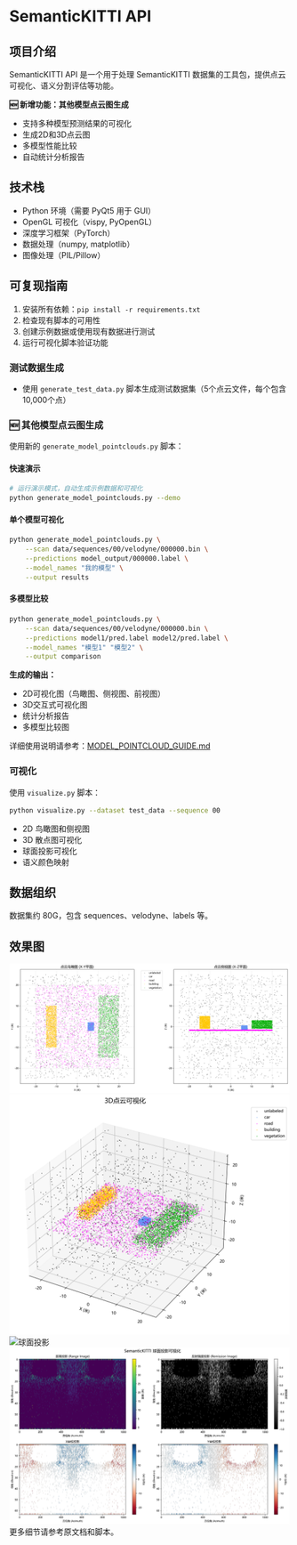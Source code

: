 # SemanticKITTI API

## 项目介绍
SemanticKITTI API 是一个用于处理 SemanticKITTI 数据集的工具包，提供点云可视化、语义分割评估等功能。

**🆕 新增功能：其他模型点云图生成**
- 支持多种模型预测结果的可视化
- 生成2D和3D点云图
- 多模型性能比较
- 自动统计分析报告

## 技术栈
- Python 环境（需要 PyQt5 用于 GUI）
- OpenGL 可视化（vispy, PyOpenGL）
- 深度学习框架（PyTorch）
- 数据处理（numpy, matplotlib）
- 图像处理（PIL/Pillow）

## 可复现指南
1. 安装所有依赖：`pip install -r requirements.txt`
2. 检查现有脚本的可用性
3. 创建示例数据或使用现有数据进行测试
4. 运行可视化脚本验证功能

### 测试数据生成
- 使用 `generate_test_data.py` 脚本生成测试数据集（5个点云文件，每个包含10,000个点）

### 🆕 其他模型点云图生成
使用新的 `generate_model_pointclouds.py` 脚本：

#### 快速演示
```bash
# 运行演示模式，自动生成示例数据和可视化
python generate_model_pointclouds.py --demo
```

#### 单个模型可视化
```bash
python generate_model_pointclouds.py \
    --scan data/sequences/00/velodyne/000000.bin \
    --predictions model_output/000000.label \
    --model_names "我的模型" \
    --output results
```

#### 多模型比较
```bash
python generate_model_pointclouds.py \
    --scan data/sequences/00/velodyne/000000.bin \
    --predictions model1/pred.label model2/pred.label \
    --model_names "模型1" "模型2" \
    --output comparison
```

**生成的输出：**
- 2D可视化图（鸟瞰图、侧视图、前视图）
- 3D交互式可视化图
- 统计分析报告
- 多模型比较图

详细使用说明请参考：[MODEL_POINTCLOUD_GUIDE.md](MODEL_POINTCLOUD_GUIDE.md)

### 可视化
使用 `visualize.py` 脚本：
```bash
python visualize.py --dataset test_data --sequence 00
```

- 2D 鸟瞰图和侧视图
- 3D 散点图可视化
- 球面投影可视化
- 语义颜色映射

## 数据组织
数据集约 80G，包含 sequences、velodyne、labels 等。

## 效果图
![鸟瞰图](visualizations/pointcloud_2d_seq00_scan000000.png)
![3D散点图](visualizations/pointcloud_3d_seq00_scan000000.png)
![球面投影](visualizations/projection_fix_verification.png)
![球面投影](visualizations/spherical_projection_demo.png)
更多细节请参考原文档和脚本。